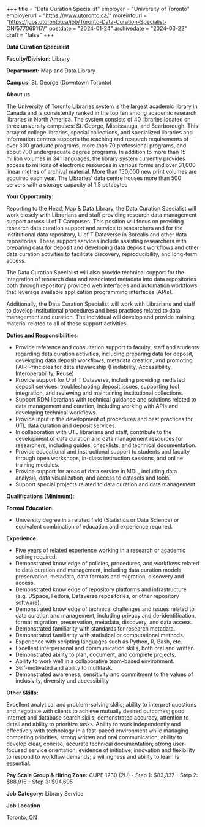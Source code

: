 +++
title = "Data Curation Specialist"
employer = "University of Toronto"
employerurl = "https://www.utoronto.ca/"
moreinfourl = "https://jobs.utoronto.ca/job/Toronto-Data-Curation-Specialist-ON/577069117/"
postdate = "2024-01-24"
archivedate = "2024-03-22"
draft = "false"
+++

**Data Curation Specialist**

**Faculty/Division:** Library

**Department:** Map and Data Library

**Campus:** St. George (Downtown Toronto)

**About us**

The University of Toronto Libraries system is the largest academic library in Canada and is consistently ranked in the top ten among academic research libraries in North America. The system consists of 40 libraries located on three university campuses: St. George, Mississauga, and Scarborough. This array of college libraries, special collections, and specialized libraries and information centres supports the teaching and research requirements of over 300 graduate programs, more than 70 professional programs, and about 700 undergraduate degree programs. In addition to more than 15 million volumes in 341 languages, the library system currently provides access to millions of electronic resources in various forms and over 31,000 linear metres of archival material. More than 150,000 new print volumes are acquired each year. The Libraries' data centre houses more than 500 servers with a storage capacity of 1.5 petabytes

**Your Opportunity:** 

Reporting to the Head, Map & Data Library, the Data Curation Specialist will work closely with Librarians and staff providing research data management support across U of T Campuses. This position will focus on providing research data curation support and service to researchers and for the institutional data repository, U of T Dataverse in Borealis and other data repositories. These support services include assisting researchers with preparing data for deposit and developing data deposit workflows and other data curation activities to facilitate discovery, reproducibility, and long-term access.

The Data Curation Specialist will also provide technical support for the integration of research data and associated metadata into data repositories both through repository provided web interfaces and automation workflows that leverage available application programming interfaces (APIs).

Additionally, the Data Curation Specialist will work with Librarians and staff to develop institutional procedures and best practices related to data management and curation. The individual will develop and provide training material related to all of these support activities.


**Duties and Responsibilities:** 

- Provide reference and consultation support to faculty, staff and students regarding data curation activities, including preparing data for deposit, developing data deposit workflows, metadata creation, and promoting FAIR Principles for data stewardship (Findability, Accessibility, Interoperability, Reuse)
- Provide support for U of T Dataverse, including providing mediated deposit services, troubleshooting deposit issues, supporting tool integration, and reviewing and maintaining institutional collections.
- Support RDM librarians with technical guidance and solutions related to data management and curation, including working with APIs and developing technical workflows.
- Provide input in the development of procedures and best practices for UTL data curation and deposit services.
- In collaboration with UTL librarians and staff, contribute to the development of data curation and data management resources for researchers, including guides, checklists, and technical documentation.
- Provide educational and instructional support to students and faculty through open workshops, in-class instruction sessions, and online training modules.
- Provide support for areas of data service in MDL, including data analysis, data visualization, and access to datasets and tools.
- Support special projects related to data curation and data management.

**Qualifications (Minimum):**

**Formal Education:**

- University degree in a related field (Statistics or Data Science) or equivalent combination of education and experience required.

**Experience:**

- Five years of related experience working in a research or academic setting required.
- Demonstrated knowledge of policies, procedures, and workflows related to data curation and management, including data curation models, preservation, metadata, data formats and migration, discovery and access.
- Demonstrated knowledge of repository platforms and infrastructure (e.g. DSpace, Fedora, Dataverse repositories, or other repository software).
- Demonstrated knowledge of technical challenges and issues related to data curation and management, including privacy and de-identification, format migration, preservation, metadata, discovery, and data access.
- Demonstrated familiarity with standards for research metadata.
- Demonstrated familiarity with statistical or computational methods.
- Experience with scripting languages such as Python, R, Bash, etc.
- Excellent interpersonal and communication skills, both oral and written.
- Demonstrated ability to plan, document, and complete projects.
- Ability to work well in a collaborative team-based environment.
- Self-motivated and ability to multitask.
- Demonstrated awareness, sensitivity and commitment to the values of inclusivity, diversity and accessibility

**Other Skills:**

Excellent analytical and problem-solving skills; ability to interpret questions and negotiate with clients to achieve mutually desired outcomes; good internet and database search skills; demonstrated accuracy, attention to detail and ability to prioritize tasks. Ability to work independently and effectively with technology in a fast-paced environment while managing competing priorities; strong written and oral communication; ability to develop clear, concise, accurate technical documentation; strong user-focused service orientation; evidence of initiative, innovation and flexibility to respond to workflow demands; a willingness and ability to learn is essential.

**Pay Scale Group & Hiring Zone:** CUPE 1230 (2U) - Step 1: $83,337 - Step 2: $88,916 - Step 3: $94,695

**Job Category:** Library Service

**Job Location**

Toronto, ON
